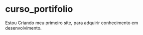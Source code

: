 # curso_portifolio
Estou Criando meu primeiro site, para adquirir conhecimento em desenvolvimento. 
